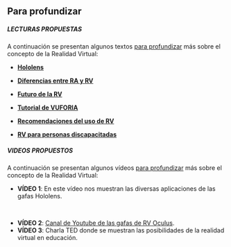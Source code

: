 ## Para profundizar

##### **LECTURAS PROPUESTAS**

A continuación se presentan algunos textos [para profundizar](https://moodle.catedu.es/mod/page/view.php?id=974 "Para profundizar") más sobre el concepto de la Realidad Virtual:

*   **[Hololens](https://www.learningsolutionsmag.com/articles/2425/hololens-what-are-you-good-for)**  
    
*   **[Diferencias entre RA y RV](https://superlumen.es/realidad-virtual-realidad-aumentada-realidad-mixta-no-te-confundas/)**
*   **[Futuro de la RV](https://medium.com/edinlabs/the-future-of-vr-education-a0d44e0ed0ee)**
*   **[Tutorial de VUFORIA](https://www.milcursosgratis.com/aplicacion-de-realidad-aumentada-android-vuforia/)**
*   **[Recomendaciones del uso de RV](https://allvreducation.blogspot.com/2016/01/10-recomendaciones-previas-en-torno-al.html)**
*   **[RV para personas discapacitadas](https://elpais.com/tecnologia/2017/08/11/actualidad/1502458789_403372.html)**

##### **VIDEOS PROPUESTOS**

A continuación se presentan algunos vídeos [para profundizar](https://moodle.catedu.es/mod/page/view.php?id=974 "Para profundizar") más sobre el concepto de la Realidad Virtual:  

*   **VÍDEO 1**: En este vídeo nos muestran las diversas aplicaciones de las gafas Hololens.

[  
](https://www.youtube.com/watch?v=qym11JnFQBM)

*   **VÍDEO 2**: [Canal de Youtube de las gafas de RV Oculus](https://www.youtube.com/user/oculusvr).
*   **VÍDEO 3**: Charla TED donde se muestran las posibilidades de la realidad virtual en educación.

  

  
  
  
  
  

